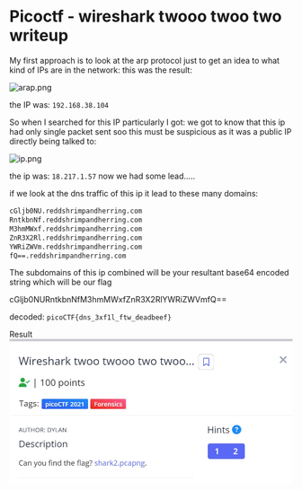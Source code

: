 
# Picoctf - wireshark twooo twoo two writeup

My first approach is to look at the arp protocol just to get an idea to what kind of  IPs are in the network:
 this was the result:
 
![arap.png](https://github.com/abhinav525/Security-and-Networking/blob/main/ip.png)

the IP was: `192.168.38.104`

So when I searched for this IP particularly I got:
we got to know that this ip had only single packet sent soo this must be suspicious as it was a public IP directly being talked to:

![ip.png](https://github.com/abhinav525/Security-and-Networking/blob/main/arap.png)

the ip was: `18.217.1.57`
now we had some lead.....

if we look at the dns traffic of this ip it lead to these many domains:
```
cGljb0NU.reddshrimpandherring.com
RntkbnNf.reddshrimpandherring.com
M3hmMWxf.reddshrimpandherring.com
ZnR3X2Rl.reddshrimpandherring.com
YWRiZWVm.reddshrimpandherring.com
fQ==.reddshrimpandherring.com

```

The subdomains of this ip combined will be your resultant base64 encoded string which will be our flag

cGljb0NURntkbnNfM3hmMWxfZnR3X2RlYWRiZWVmfQ==

decoded:
`picoCTF{dns_3xf1l_ftw_deadbeef}`

Result 
![Screenshot%202023-06-08%20145926.jpg](https://github.com/abhinav525/Security-and-Networking/blob/main/Screenshot%202023-06-08%20145926.jpg)
